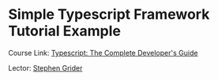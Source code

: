 # Simple Typescript Framework Tutorial Example

Course Link: [Typescript: The Complete Developer's Guide](https://www.udemy.com/typescript-the-complete-developers-guide/ "Typescript: The Complete Developer's Guide")

Lector: [Stephen Grider](https://github.com/StephenGrider 'Stephen Grider')
